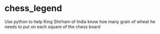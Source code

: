 # chess_legend
Use python to help King Shirham of India know hoe many grain of wheat he needs to put on each square of the chess board

